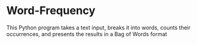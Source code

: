 # Word-Frequency
This Python program takes a text input, breaks it into words, counts their occurrences, and presents the results in a Bag of Words format
